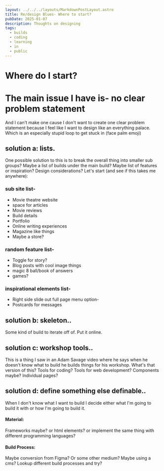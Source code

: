 ```yaml
---
layout: ../../../layouts/MarkdownPostLayout.astro
title: Re/design Blues- Where to start?
pubDate: 2025-01-07
description: Thoughts on designing
tags:
  - builds
  - coding
  - learning
  - in
  - public
---
```

# Where do I start?

# The main issue I have is- no clear problem statement

And I can't make one cause I don't want to create one clear problem statement because I feel like I want to design like an everything palace. Which is an especially stupid loop to get stuck in (face palm emoji)


## solution a: lists.
One possible solution to this is to break the overall thing into smaller sub groups? 
Maybe a list of builds under the main build? 
Maybe list of features or inspiration?
Design considerations?
Let's start (and see if this takes me anywhere):


### sub site list-
- Movie theatre website
- space for articles
- Movie reviews
- Build details
- Portfolio
- Online writing experiences
- Magazine like things
- Maybe a store?

### random feature list-
 - Toggle for story?
 - Blog posts with cool image things
 - magic 8 ball/book of answers
- games?

### inspirational elements list-
- Right side slide out full page menu option-
- Postcards for messages


## solution b: skeleton..

Some kind of build to iterate off of. Put it online. 

## solution c: workshop tools..
This is a thing I saw in an Adam Savage video where he says when he doesn't know what to build he builds things for his workshop. What's that version of this? Tools for coding? Tools for web development? Components maybe? Individual pages?


## solution d: define something else definable..
When I don't know what I want to build I decide either what I'm going to build it with or how I'm going to build it.

#### Material:
Frameworks maybe? or html elements? or implement the same thing with different programming languages?

#### Build Process:
Maybe conversion from Figma? Or some other medium? Maybe using a cms? Lookup different build processes and try?

